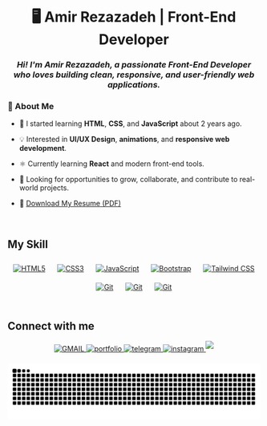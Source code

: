 <div align="center">
<!-- <img width="100%" height="200" src="https://encrypted-tbn0.gstatic.com/images?q=tbn:ANd9GcT3BbHyXV6tAwMlnKMueRRbnqqqoIsxAx6KIA&s" alt="Snake animation" /> -->

</div>  
  

# <div align="center">🖥️ Amir Rezazadeh | Front-End Developer</div>  
  

### *<div align="center">Hi! I'm Amir Rezazadeh, a passionate Front-End Developer who loves building clean, responsive, and user-friendly web applications.</div>*  
  



### 🚀 About Me  
- 🌱 I started learning **HTML**, **CSS**, and **JavaScript** about 2 years ago.   
  

- 💡 Interested in **UI/UX Design**, **animations**, and **responsive web development**.  
  

- ⚛️ Currently learning **React** and modern front-end tools.  
  

- 🤝 Looking for opportunities to grow, collaborate, and contribute to real-world projects. 

-  📄 [Download My Resume (PDF)](https://github.com/amirRezazade/amirRezazade/raw/main/Amir-Rezazade-resume.pdf)


  

<br/>  


## My Skill
<div align="center">  
<a href="https://en.wikipedia.org/wiki/HTML5" target="_blank"><img style="margin: 10px" src="https://cdn.jsdelivr.net/gh/devicons/devicon/icons/html5/html5-original.svg" alt="HTML5" height="50" /></a>  
<a href="https://www.w3schools.com/css/" target="_blank"><img style="margin: 10px" src="https://cdn.jsdelivr.net/gh/devicons/devicon/icons/css3/css3-original.svg" alt="CSS3" height="50" /></a>  
<a href="https://www.javascript.com/" target="_blank"><img style="margin: 10px" src="https://cdn.jsdelivr.net/gh/devicons/devicon/icons/javascript/javascript-original.svg" alt="JavaScript" height="50" /></a>  
<a href="https://getbootstrap.com/docs/3.4/javascript/" target="_blank"><img style="margin: 10px" src="https://cdn.jsdelivr.net/gh/devicons/devicon/icons/bootstrap/bootstrap-original.svg" alt="Bootstrap" height="50" /></a>  
<a href="https://www.tailwindcss.com/" target="_blank"><img style="margin: 10px" src="https://profilinator.rishav.dev/skills-assets/tailwindcss.svg" alt="Tailwind CSS" height="50" /></a>  
<a href="https://github.com/" target="_blank"><img style="margin: 10px" src="https://cdn.jsdelivr.net/gh/devicons/devicon/icons/git/git-original.svg" alt="Git" height="50" /></a>  
<a href="https://github.com/" target="_blank"><img style="margin: 10px" src="https://cdn.jsdelivr.net/gh/devicons/devicon/icons/github/github-original.svg" alt="Git" height="50" /></a>  
<a href="https://www.npmjs.com/" target="_blank"><img style="margin: 10px" src="https://cdn.jsdelivr.net/gh/devicons/devicon/icons/npm/npm-original-wordmark.svg" alt="Git" height="50" /></a>  
</div>  

<br/>  


## Connect with me  
<div align="center">
<a href="https://mail.google.com/mail/u/0/?fs=1&tf=cm&source=mailto&to=https://mail.google.com/mail/,+a.rezazade.dev@gmail.com" target="_blank">
<img src=https://img.shields.io/static/v1?message=Gmail&logo=gmail&label=&color=D14836&logoColor=white&labelColor=&style=for-the-badge alt=GMAIL style="margin-bottom: 5px;" />
</a>
<a href="https://amirrezazade.github.io/portfolio/" target="_blank">
<img src=https://img.shields.io/badge/portfolio-%23000000.svg?&style=for-the-badge&logo=portfolio&logoColor=white alt=portfolio style="margin-bottom: 5px;" />
</a>
<a href="https://t.me/amir_rezade" target="_blank">
<img src=https://img.shields.io/static/v1?message=Telegram&logo=telegram&label=&color=2CA5E0&logoColor=white&labelColor=&style=for-the-badge alt=telegram style="margin-bottom: 5px;" />
</a>  
<a href="https://instagram.com/https://instagram.com/amir._.xpx" target="_blank">
<img src=https://img.shields.io/static/v1?message=Instagram&logo=instagram&label=&color=E4405F&logoColor=white&labelColor=&style=for-the-badge alt=instagram style="margin-bottom: 5px;" />
</a>  
<a href="https://www.linkedin.com/in/amir-rezazadeh-7086a6345/" target="_blank">
<img src=https://img.shields.io/static/v1?message=LinkedIn&logo=linkedin&label=&color=0077B5&logoColor=white&labelColor=&style=for-the-badge style="margin-bottom: 5px;" />
</a>
</div>  
<br/>  


<div align="center">
<img src="https://raw.githubusercontent.com/amirRezazade/amirRezazade/output/snake.svg" alt="Snake animation" />

</div>  

